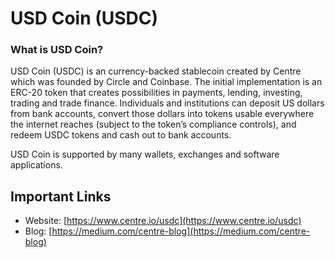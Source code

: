 # USD Coin (USDC)

### What is USD Coin?

USD Coin (USDC) is an currency-backed stablecoin created by Centre which was founded by Circle and Coinbase. The initial implementation is an ERC-20 token that creates  possibilities in payments, lending, investing, trading and trade finance. Individuals and institutions can deposit US dollars from bank accounts, convert those dollars into tokens usable everywhere the internet reaches (subject to the token’s compliance controls), and redeem USDC tokens and cash out to bank accounts.

USD Coin is supported by many wallets, exchanges and software applications.


## Important Links

* Website: [https://www.centre.io/usdc](https://www.centre.io/usdc)
* Blog: [https://medium.com/centre-blog](https://medium.com/centre-blog)
